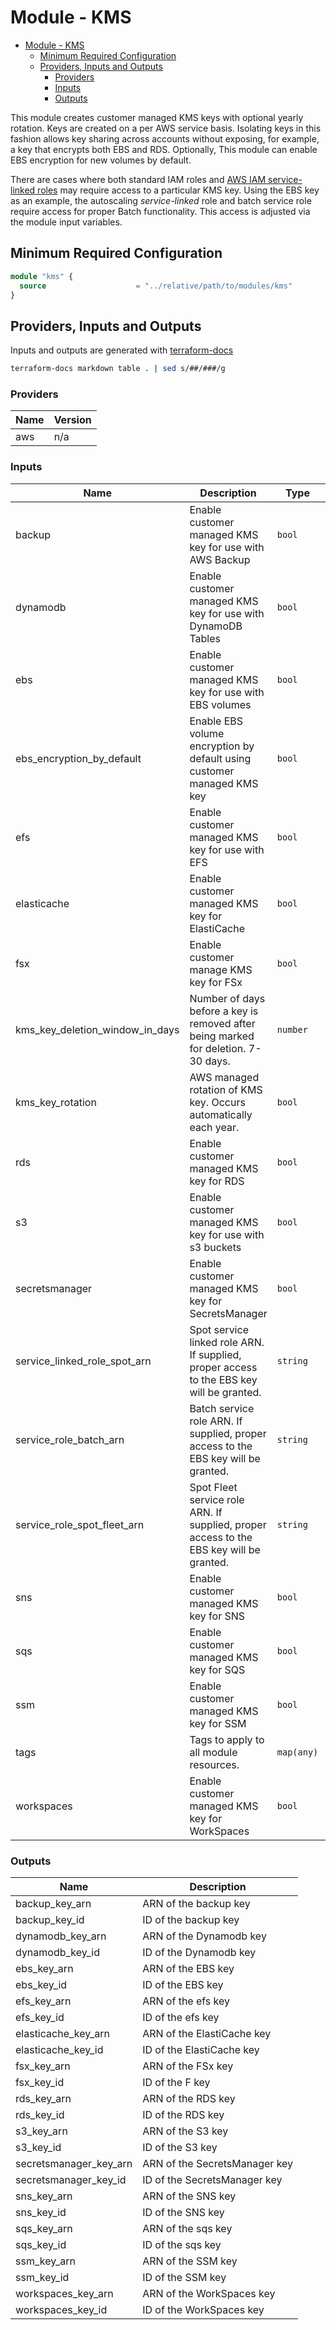 # Module - KMS

- [Module - KMS](#module---kms)
  - [Minimum Required Configuration](#minimum-required-configuration)
  - [Providers, Inputs and Outputs](#providers-inputs-and-outputs)
    - [Providers](#providers)
    - [Inputs](#inputs)
    - [Outputs](#outputs)

This module creates customer managed KMS keys with optional yearly rotation. Keys are created on a per AWS service basis. Isolating keys in this fashion allows key sharing across accounts without exposing, for example, a key that encrypts both EBS and RDS. Optionally, This module can enable EBS encryption for new volumes by default.

There are cases where both standard IAM roles and [AWS IAM service-linked roles](https://docs.aws.amazon.com/IAM/latest/UserGuide/using-service-linked-roles.html) may require access to a particular KMS key. Using the EBS key as an example, the autoscaling _service-linked_ role and batch service role require access for proper Batch functionality. This access is adjusted via the module input variables.

## Minimum Required Configuration

```terraform
module "kms" {
  source                    = "../relative/path/to/modules/kms"
}
```

## Providers, Inputs and Outputs

Inputs and outputs are generated with [terraform-docs](https://github.com/segmentio/terraform-docs)

```bash
terraform-docs markdown table . | sed s/##/###/g
```

### Providers

| Name | Version |
| ---- | ------- |
| aws  | n/a     |

### Inputs

| Name | Description | Type | Default | Required |
|------|-------------|------|---------|:--------:|
| backup | Enable customer managed KMS key for use with AWS Backup | `bool` | `false` | no |
| dynamodb | Enable customer managed KMS key for use with DynamoDB Tables | `bool` | `false` | no |
| ebs | Enable customer managed KMS key for use with EBS volumes | `bool` | `true` | no |
| ebs\_encryption\_by\_default | Enable EBS volume encryption by default using customer managed KMS key | `bool` | `false` | no |
| efs | Enable customer managed KMS key for use with EFS | `bool` | `false` | no |
| elasticache | Enable customer managed KMS key for ElastiCache | `bool` | `false` | no |
| fsx | Enable customer manage KMS key for FSx  | `bool`  | `false` | no |
| kms\_key\_deletion\_window\_in\_days | Number of days before a key is removed after being marked for deletion.  7-30 days. | `number` | `30` | no |
| kms\_key\_rotation | AWS managed rotation of KMS key.  Occurs automatically each year. | `bool` | `true` | no |
| rds | Enable customer managed KMS key for RDS | `bool` | `false` | no |
| s3 | Enable customer managed KMS key for use with s3 buckets | `bool` | `false` | no |
| secretsmanager | Enable customer managed KMS key for SecretsManager | `bool` | `false` | no |
| service\_linked\_role\_spot\_arn | Spot service linked role ARN.  If supplied, proper access to the EBS key will be granted. | `string` | `""` | no |
| service\_role\_batch\_arn | Batch service role ARN.  If supplied, proper access to the EBS key will be granted. | `string` | `""` | no |
| service\_role\_spot\_fleet\_arn | Spot Fleet service role ARN.  If supplied, proper access to the EBS key will be granted. | `string` | `""` | no |
| sns | Enable customer managed KMS key for SNS | `bool` | `false` | no |
| sqs | Enable customer managed KMS key for SQS | `bool` | `false` | no |
| ssm | Enable customer managed KMS key for SSM | `bool` | `false` | no |
| tags | Tags to apply to all module resources. | `map(any)` | `{}` | no |
| workspaces | Enable customer managed KMS key for WorkSpaces | `bool` | `false` | no |

### Outputs

| Name | Description |
|------|-------------|
| backup\_key\_arn | ARN of the backup key |
| backup\_key\_id | ID of the backup key |
| dynamodb\_key\_arn | ARN of the Dynamodb key |
| dynamodb\_key\_id | ID of the Dynamodb key |
| ebs\_key\_arn | ARN of the EBS key |
| ebs\_key\_id | ID of the EBS key |
| efs\_key\_arn | ARN of the efs key |
| efs\_key\_id | ID of the efs key |
| elasticache\_key\_arn | ARN of the ElastiCache key |
| elasticache\_key\_id | ID of the ElastiCache key |
| fsx\_key\_arn | ARN of the FSx key |
| fsx\_key\_id | ID of the F key |
| rds\_key\_arn | ARN of the RDS key |
| rds\_key\_id | ID of the RDS key |
| s3\_key\_arn | ARN of the S3 key |
| s3\_key\_id | ID of the S3 key |
| secretsmanager\_key\_arn | ARN of the SecretsManager key |
| secretsmanager\_key\_id | ID of the SecretsManager key |
| sns\_key\_arn | ARN of the SNS key |
| sns\_key\_id | ID of the SNS key |
| sqs\_key\_arn | ARN of the sqs key |
| sqs\_key\_id | ID of the sqs key |
| ssm\_key\_arn | ARN of the SSM key |
| ssm\_key\_id | ID of the SSM key |
| workspaces\_key\_arn | ARN of the WorkSpaces key |
| workspaces\_key\_id | ID of the WorkSpaces key |
